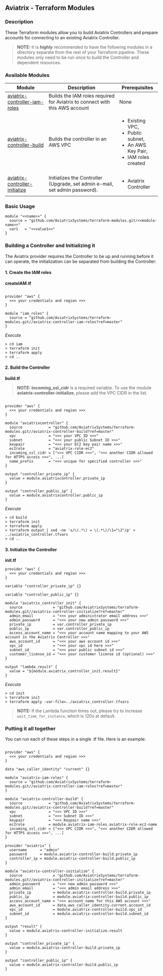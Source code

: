 ## Aviatrix - Terraform Modules

### Description
These Terraform modules allow you to build Aviatrix Controllers and prepare accounts for connecting to an existing Aviatrix Controller.

>**NOTE:** It is ***highly*** recommended to have the following modules in a directory separate from the rest of your Terraform pipeline. These modules only need to be run once to build the Controller and dependent resources.

### Available Modules

| Module  | Description | Prerequisites |
| ------- | ----------- | ------------- |
| [aviatrix-controller-iam-roles](./aviatrix-controller-iam-roles) | Builds the IAM roles required for Aviatrix to connect with this AWS account | None |
| [aviatrix-controller-build](./aviatrix-controller-build) | Builds the controller in an AWS VPC | <ul><li>Existing VPC,</li><li>Public subnet,</li><li>An AWS Key Pair,</li><li>IAM roles created</li></ul> |
| [aviatrix-controller-initialize](./aviatrix-controller-initialize) | Initializes the Controller (Upgrade, set admin e-mail, set admin password). | <ul><li>Aviatrix Controller</li></ul> |

### Basic Usage

```
module "<<name>>" {
  source = "github.com/AviatrixSystems/terraform-modules.git/<<module-name>>"
  var1   = "<<value1>>"
}
```

### Building a Controller and Initializing it

The Aviatrix provider requires the Controller to be up and running before it can operate, the initialization can be
separated from building the Controller:

#### 1. Create the IAM roles

**createIAM.tf**

``` hcl

provider "aws" {
  <<< your credentials and region >>>
}

module "iam_roles" {
  source = "github.com/AviatrixSystems/terraform-modules.git//aviatrix-controller-iam-roles?ref=master"
}

```

*Execute*

``` shell
> cd iam
> terraform init
> terraform apply
> cd ..
```

#### 2. Build the Controller

**build.tf**

> **NOTE:** **incoming_ssl_cidr** is a required variable. To use the module **aviatrix-controller-initialize**, please add the VPC CIDR in the list.

``` hcl

provider "aws" {
  <<< your credentials and region >>>
}

module "aviatrixcontroller" {
  source            = "github.com/AviatrixSystems/terraform-modules.git//aviatrix-controller-build?ref=master"
  vpc               = "<<< your VPC ID >>>"
  subnet            = "<<< your public Subnet ID >>>"
  keypair           = "<<< your EC2 key pair name >>>"
  ec2role           = "aviatrix-role-ec2"
  incoming_ssl_cidr = ["<<< VPC CIDR >>>", "<<< another CIDR allowed for HTTPS access >>>", ...]
  name_prefix       = "<<< unique for specified controller >>>"
}

output "controller_private_ip" {
  value = module.aviatrixcontroller.private_ip
}

output "controller_public_ip" {
  value = module.aviatrixcontroller.public_ip
}

```

*Execute*

``` shell
> cd build
> terraform init
> terraform apply
> terraform output | sed -ne 's/\(.*\) = \(.*\)/\1="\2"/p' > ../aviatrix_controller.tfvars
> cd ..
```

#### 3. Initialize the Controller

**init.tf**

``` hcl
provider "aws" {
  <<< your credentials and region >>>
}

variable "controller_private_ip" {}

variable "controller_public_ip" {}

module "aviatrix_controller_init" {
  source              = "github.com/AviatrixSystems/terraform-modules.git//aviatrix-controller-initialize?ref=master"
  admin_email         = "<<< your administrator email address >>>"
  admin_password      = "<<< your new admin password >>>"
  private_ip          = var.controller_private_ip
  public_ip           = var.controller_public_ip
  access_account_name = "<<< your account name mapping to your AWS account in the Aviatrix Controller >>>"
  aws_account_id      = "<<< your aws account id >>>"
  vpc_id              = "<<< your vpc id here >>>"
  subnet_id           = "<<< your public subnet id >>>"
  customer_license_id = "<<< your customer license id (optional) >>>"   
}

output "lambda_result" {
  value = "${module.aviatrix_controller_init.result}"
}

```

*Execute*

``` shell
> cd init
> terraform init
> terraform apply -var-file=../aviatrix_controller.tfvars
```

> **NOTE:** If the Lambda function times out, please try to increase `wait_time_for_instance`, which is 120s at default.

### Putting it all together

You can run each of these steps in a single .tf file.  Here is an example:

``` hcl

provider "aws" {
  <<< your credentials and region >>>
}

data "aws_caller_identity" "current" {}

module "aviatrix-iam-roles" {
  source = "github.com/AviatrixSystems/terraform-modules.git//aviatrix-controller-iam-roles?ref=master"
}

module "aviatrix-controller-build" {
  source            = "github.com/AviatrixSystems/terraform-modules.git//aviatrix-controller-build?ref=master"
  vpc               = "<<< VPC ID >>>"
  subnet            = "<<< Subnet ID >>>"
  keypair           = "<<< Keypair name >>>"
  ec2role           = module.aviatrix-iam-roles.aviatrix-role-ec2-name
  incoming_ssl_cidr = ["<<< VPC CIDR >>>", "<<< another CIDR allowed for HTTPS access >>>", ...]
}

provider "aviatrix" {
  username      = "admin"
  password      = module.aviatrix-controller-build.private_ip
  controller_ip = module.aviatrix-controller-build.public_ip
}

module "aviatrix-controller-initialize" {
  source              = "github.com/AviatrixSystems/terraform-modules.git//aviatrix-controller-initialize?ref=master"
  admin_password      = "<<< new admin password >>>"
  admin_email         = "<<< admin email address >>>"
  private_ip          = module.aviatrix-controller-build.private_ip
  public_ip           = module.aviatrix-controller-build.public_ip
  access_account_name = "<<< account name for this AWS account >>>"
  aws_account_id      = data.aws_caller_identity.current.account_id
  vpc_id              = module.aviatrix-controller-build.vpc_id
  subnet_id           = module.aviatrix-controller-build.subnet_id
}

output "result" {
  value = module.aviatrix-controller-initialize.result
}

output "controller_private_ip" {
  value = module.aviatrix-controller-build.private_ip
}

output "controller_public_ip" {
  value = module.aviatrix-controller-build.public_ip
}
```
